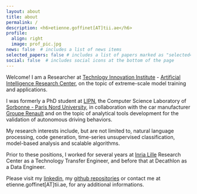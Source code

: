 ```yaml
---
layout: about
title: about
permalink: /
description: <h6>etienne.goffinet[AT]tii.ae</h6>
profile:
  align: right
  image: prof_pic.jpg
news: false  # includes a list of news items
selected_papers: false # includes a list of papers marked as "selected={true}"
social: false  # includes social icons at the bottom of the page
---
```



Welcome! I am a Researcher at [Technlogy Innovation Institute](https://tii.ae) - [Artificial Intelligence Research Center](https://www.tii.ae/ai-and-digital-science/our-research#heading-1667), on the topic of extreme-scale model training and applications.

I was formerly a PhD student at [LIPN](https://lipn.univ-paris13.fr/), the Computer Science Laboratory of [Sorbonne - Paris Nord University](https://www.univ-paris13.fr/), in collaboration with the car manufacturer [Groupe Renault](https://group.renault.com/) and on the topic of analytical tools development for the validation of autonomous driving behaviors. 

My research interests include, but are not limited to, natural language processing, code generation, time-series unsupervised classification, model-based analysis and scalable algorithms. 

Prior to these positions, I worked for several years at [Inria Lille](https://www.inria.fr/fr/centre-inria-lille-nord-europe) Research Center as a Technology Transfer Engineer, and before that at Decathlon as a Data Engineer. 

Please visit my [linkedin](https://www.linkedin.com/in/etiennegoffinet/), my [github repositories](https://github.com/EtienneGof) or contact me at etienne.goffinet[AT]tii.ae, for any additional informations.

